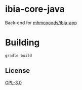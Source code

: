 # ibia-core-java

Back-end for [mhmoooods/ibia-app](https://github.com/mhmoooods/ibia-app)

# Building

`gradle build`

## License
[GPL-3.0](https://github.com/mhmoooods/ibia-core-java/blob/master/LICENSE)
